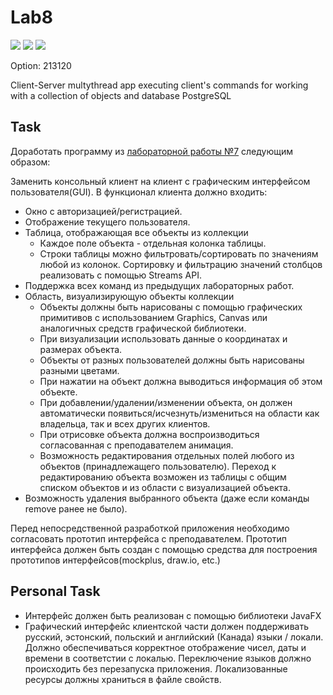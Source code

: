 # Lab8
![](https://img.shields.io/badge/done-80%25-yellow)
![](https://img.shields.io/badge/passed-no-red)
![](https://img.shields.io/badge/progress-If%20I%20have%20time%20and%20desire%20I%20will%20finish%20that%20lab%20for%20myself-ff69b3)


Option: 213120

Client-Server multythread app executing client's commands for working with a collection of objects and database PostgreSQL

## Task ##

Доработать программу из [лабораторной работы №7](https://github.com/dokerplp/java_programming/tree/master/Лаба%207) следующим образом:

Заменить консольный клиент на клиент с графическим интерфейсом пользователя(GUI). 
В функционал клиента должно входить:

* Окно с авторизацией/регистрацией.
* Отображение текущего пользователя.
* Таблица, отображающая все объекты из коллекции
  * Каждое поле объекта - отдельная колонка таблицы.
  * Строки таблицы можно фильтровать/сортировать по значениям любой из колонок. Сортировку и фильтрацию значений столбцов реализовать с помощью Streams API.
* Поддержка всех команд из предыдущих лабораторных работ.
* Область, визуализирующую объекты коллекции
  * Объекты должны быть нарисованы с помощью графических примитивов с использованием Graphics, Canvas или аналогичных средств графической библиотеки.
  * При визуализации использовать данные о координатах и размерах объекта.
  * Объекты от разных пользователей должны быть нарисованы разными цветами.
  * При нажатии на объект должна выводиться информация об этом объекте.
  * При добавлении/удалении/изменении объекта, он должен автоматически появиться/исчезнуть/измениться  на области как владельца, так и всех других клиентов. 
  * При отрисовке объекта должна воспроизводиться согласованная с преподавателем анимация.
  * Возможность редактирования отдельных полей любого из объектов (принадлежащего пользователю). Переход к редактированию объекта возможен из таблицы с общим списком   объектов и из области с визуализацией объекта.
* Возможность удаления выбранного объекта (даже если команды remove ранее не было).

Перед непосредственной разработкой приложения необходимо согласовать прототип интерфейса с преподавателем. Прототип интерфейса должен быть создан с помощью средства для построения прототипов интерфейсов(mockplus, draw.io, etc.)

## Personal Task ##

* Интерфейс должен быть реализован с помощью библиотеки JavaFX
* Графический интерфейс клиентской части должен поддерживать русский, эстонский, польский и английский (Канада) языки / локали. Должно обеспечиваться корректное отображение чисел, даты и времени в соответстии с локалью. Переключение языков должно происходить без перезапуска приложения. Локализованные ресурсы должны храниться в файле свойств.
